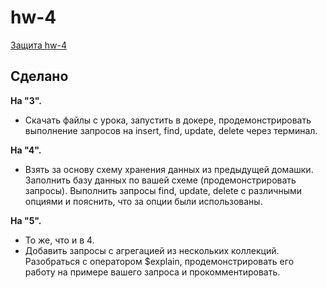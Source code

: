 # hw-4

[Защита hw-4](https://drive.google.com/)

## Сделано
**На "3".**  
- Скачать файлы с урока, запустить в докере, продемонстрировать выполнение
запросов на insert, find, update, delete через терминал.

**На "4".**  
- Взять за основу схему хранения данных из предыдущей домашки. Заполнить
базу данных по вашей схеме (продемонстрировать запросы). Выполнить
запросы find, update, delete с различными опциями и пояснить, что за
опции были использованы.

**На "5".**  
- То же, что и в 4.
- Добавить запросы с агрегацией из нескольких коллекций. Разобраться с
оператором $explain, продемонстрировать его работу на примере вашего
запроса и прокомментировать.
